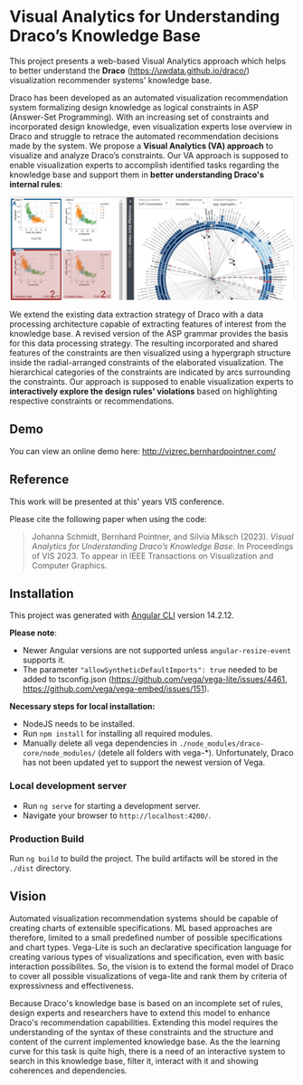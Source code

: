# Visual Analytics for Understanding Draco’s Knowledge Base

This project presents a web-based Visual Analytics approach which helps to better understand the **Draco** (<https://uwdata.github.io/draco/>) visualization recommender systems' knowledge base.

Draco has been developed as an automated visualization recommendation system formalizing design knowledge as logical constraints in ASP (Answer-Set Programming). With an increasing set of constraints and incorporated design knowledge, even visualization experts lose overview in Draco and struggle to retrace the automated recommendation decisions made by the system. We propose a **Visual Analytics (VA) approach** to visualize and analyze Draco’s constraints. Our VA approach is supposed to enable visualization experts to accomplish identified tasks regarding the knowledge base and support them in **better understanding Draco's internal rules**:

![Teaser](https://github.com/vrvis/vis_draco_kb/raw/main/teaser.png?raw=true)

We extend the existing data extraction strategy of Draco with a data processing architecture capable of extracting features of interest from the knowledge base. A revised version of the ASP grammar provides the basis for this data processing strategy. The resulting incorporated and shared features of the constraints are then visualized using a hypergraph structure inside the radial-arranged constraints of the elaborated visualization. The hierarchical categories of the constraints are indicated by arcs surrounding the constraints. Our approach is supposed to enable visualization experts to **interactively explore the design rules' violations** based on highlighting respective constraints or recommendations.


## Demo

You can view an online demo here:
<http://vizrec.bernhardpointner.com/>


## Reference

This work will be presented at this' years VIS conference.

Please cite the following paper when using the code:

> Johanna Schmidt, Bernhard Pointner, and Silvia Miksch (2023).
> *Visual Analytics for Understanding Draco’s Knowledge Base*.
> In Proceedings of VIS 2023. To appear in IEEE Transactions on Visualization and Computer Graphics.


## Installation

This project was generated with [Angular CLI](https://github.com/angular/angular-cli) version 14.2.12.

**Please note**:
* Newer Angular versions are not supported unless `angular-resize-event` supports it.
* The parameter `"allowSyntheticDefaultImports": true` needed to be added to tsconfig.json (<https://github.com/vega/vega-lite/issues/4461>, <https://github.com/vega/vega-embed/issues/151>).

**Necessary steps for local installation:**
* NodeJS needs to be installed.
* Run `npm install` for installing all required modules.
* Manually delete all vega dependencies in `./node_modules/draco-core/node_modules/` (detele all folders with vega-*). Unfortunately, Draco has not been updated yet to support the newest version of Vega.


### Local development server

* Run `ng serve` for starting a development server.
* Navigate your browser to `http://localhost:4200/`.

### Production Build

Run `ng build` to build the project. The build artifacts will be stored in the `./dist` directory.


## Vision
Automated visualization recommendation systems should be capable of creating charts of extensible specifications. ML based approaches are therefore, limited to a small predefined number of possible specifications and chart types. Vega-Lite is such an declarative specification language for creating various types of visualizations and specification, even with basic interaction possibilites. So, the vision is to extend the formal model of Draco to cover all possible visualizations of vega-lite and rank them by criteria of expressivness and effectiveness.

Because Draco's knowledge base is based on an incomplete set of rules, design experts and researchers have to extend this model to enhance Draco's recommendation capabilities. Extending this model requires the understanding of the syntax of these constraints and the structure and content of the current implemented knowledge base. As the the learning curve for this task is quite high, there is a need of an interactive system to search in this knowledge base, filter it, interact with it and showing coherences and dependencies.
